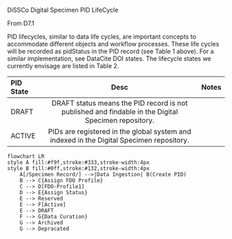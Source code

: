 
DiSSCo Digital Specimen PID LifeCycle 

From D7.1 

PID lifecycles, similar to data life cycles, are important concepts to accommodate different objects and workflow processes. These life cycles will be recorded as pidStatus in the PID record (see Table 1 above). For a similar implementation, see DataCite DOI states. The lifecycle states we currently envisage are listed in Table 2.


| PID State             | Desc | Notes |
| :---------------- | :------: | ----: |
| DRAFT        |  DRAFT status means the PID record is not published and findable in the Digital Specimen repository.    |  |
| ACTIVE           |   PIDs are registered in the global system and indexed in the Digital Specimen repository.   |  |




```mermaid
flowchart LR
style A fill:#f9f,stroke:#333,stroke-width:4px
style B fill:#0ff,stroke:#132,stroke-width:4px
    A[/Specimen Record/] -->|Data Ingestion| B(Create PID)
    B --> C{Assign FDO Profile}
    C --> D[FDO-Profile1]
    D --> E{Assign Status}
    E --> Reserved
    E --> F[Active]
    E --> DRAFT
    F --> G{Data Curation}
    G --> Archived
    G --> Depracated
```
